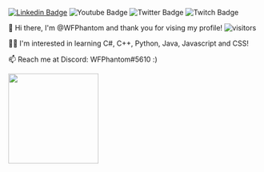 [![Linkedin Badge](https://img.shields.io/badge/-LinkedIn-0e76a8?style=flat-square&logo=Linkedin&logoColor=white)](https://www.linkedin.com/in/veselin-plochev/)
![Youtube Badge](https://img.shields.io/youtube/channel/subscribers/UCuls0hPazziU3kti5jK64kA?label=Youtube&style=social)
![Twitter Badge](https://img.shields.io/twitter/follow/WFPhantom?label=Twitter&style=social)
![Twitch Badge](https://img.shields.io/twitch/status/WFPhantom?style=social)


👋 Hi there, I'm @WFPhantom and thank you for vising my profile! ![visitors](https://visitor-badge.glitch.me/badge?page_id=WFPhantom.WFPhantom)

👨‍💻 I'm interested in learning C#, C++, Python, Java, Javascript and CSS!

📫 Reach me at Discord: WFPhantom#5610 :)


<img height="180em" src="https://github-readme-stats.vercel.app/api?username=WFPhantom&show_icons=true&hide_border=true&&count_private=true&include_all_commits=true" />
